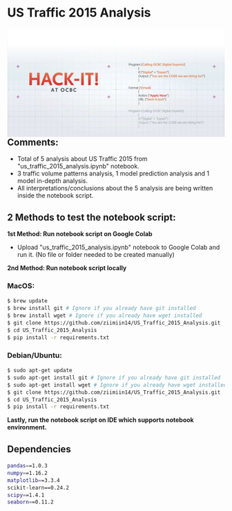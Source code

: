 # **US Traffic 2015 Analysis**

<img src="img/ocbc-hackit.jpg"  width="800" style="float: left;">  

## **Comments:**
- Total of 5 analysis about US Traffic 2015 from "us_traffic_2015_analysis.ipynb" notebook.
- 3 traffic volume patterns analysis, 1 model prediction analysis and 1 model in-depth analysis.
- All interpretations/conclusions about the 5 analysis are being written inside the notebook script.


## 2 Methods to test the notebook script:
**1st Method: Run notebook script on Google Colab**
- Upload "us_traffic_2015_analysis.ipynb" notebook to Google Colab and run it. (No file or folder needed to be created manually)

**2nd Method: Run notebook script locally**


### MacOS:
```bash
$ brew update
$ brew install git # Ignore if you already have git installed
$ brew install wget # Ignore if you already have wget installed
$ git clone https://github.com/ziimiin14/US_Traffic_2015_Analysis.git
$ cd US_Traffic_2015_Analysis
$ pip install -r requirements.txt
```
### Debian/Ubuntu:
```bash
$ sudo apt-get update
$ sudo apt-get install git # Ignore if you already have git installed
$ sudo apt-get install wget # Ignore if you already have wget installed 
$ git clone https://github.com/ziimiin14/US_Traffic_2015_Analysis.git
$ cd US_Traffic_2015_Analysis
$ pip install -r requirements.txt
```

**Lastly, run the notebook script on IDE which supports notebook environment.**
## Dependencies
```bash
pandas==1.0.3
numpy==1.16.2
matplotlib==3.3.4
scikit-learn==0.24.2
scipy==1.4.1
seaborn==0.11.2
```



